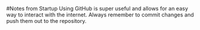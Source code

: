 #Notes from Startup
Using GitHub is super useful and allows for an easy way to interact with the internet. Always remember to commit changes and push them out to the repository.
